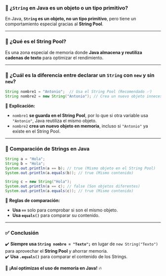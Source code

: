 ### 📌 **¿`String` en Java es un objeto o un tipo primitivo?**

En Java, **`String` es un objeto, no un tipo primitivo**, pero tiene un comportamiento especial gracias al **String Pool**.

---

### 🔹 **¿Qué es el String Pool?**
Es una zona especial de memoria donde **Java almacena y reutiliza cadenas de texto** para optimizar el rendimiento.

---

### 🔹 **¿Cuál es la diferencia entre declarar un `String` con `new` y sin `new`?**

```java
String nombre1 = "Antonio";  // Usa el String Pool (Recomendado ✅)
String nombre2 = new String("Antonio"); // Crea un nuevo objeto innecesario ❌
```

📌 **Explicación:**
- `nombre1` **se guarda en el String Pool**, por lo que si otra variable usa `"Antonio"`, Java reutiliza el mismo objeto.
- `nombre2` **crea un nuevo objeto en memoria**, incluso si `"Antonio"` ya existe en el String Pool.

---

### 🔹 **Comparación de Strings en Java**
```java
String a = "Hola";
String b = "Hola";
System.out.println(a == b); // true (Mismo objeto en el String Pool)
System.out.println(a.equals(b)); // true (Mismo contenido)

String c = new String("Hola");
System.out.println(a == c); // false (Son objetos diferentes)
System.out.println(a.equals(c)); // true (Mismo contenido)
```

📌 **Reglas de comparación:**
- **Usa `==`** solo para comprobar si son el mismo objeto.
- **Usa `equals()`** para comparar su contenido.

---

### ✅ **Conclusión**
✔️ **Siempre usa `String nombre = "Texto";`** en lugar de `new String("Texto")` para aprovechar el **String Pool** y ahorrar memoria.  
✔️ **Usa `.equals()`** para comparar el contenido de los Strings.  

🚀 **¡Así optimizas el uso de memoria en Java!** 🔥
